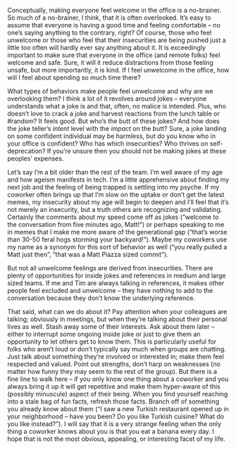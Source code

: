 Conceptually, making everyone feel welcome in the office is a no-brainer. So much of a no-brainer, I think, that it is often overlooked. It’s easy to assume that everyone is having a good time and feeling comfortable – no one’s saying anything to the contrary, right? Of course, those who feel unwelcome or those who feel that their insecurities are being pushed just a little too often will hardly ever say anything about it. It is exceedingly important to make sure that everyone in the office (and remote folks) feel welcome and safe. Sure, it will it reduce distractions from those feeling unsafe, but more importantly, it is kind. If I feel unwelcome in the office, how will I feel about spending so much time there?

What types of behaviors make people feel unwelcome and why are we overlooking them? I think a lot of it revolves around jokes – everyone understands what a joke is and that, often, no malice is intended. Plus, who doesn’t love to crack a joke and harvest reactions from the lunch table or #random? It feels good. But who’s the butt of these jokes? And how does the joke teller’s _intent_ level with the _impact_ on the butt? Sure, a joke landing on some confident individual may be harmless, but do you know who in your office is confident? Who has which insecurities? Who thrives on self-deprecation? If you’re unsure then you should not be making jokes at these peoples’ expenses.

Let’s say I’m a bit older than the rest of the team. I’m well aware of my age and how ageism manifests in tech. I’m a little apprehensive about finding my next job and the feeling of being trapped is settling into my psyche. If my coworker often brings up that I’m slow on the uptake or don’t get the latest memes, my insecurity about my age will begin to deepen and I’ll feel that it’s not merely an insecurity, but a truth others are recognizing and validating. Certainly the comments about my speed come off as jokes (“welcome to the conversation from five minutes ago, Matt!”) or perhaps speaking to me in memes that I make me more aware of the generational gap (“that’s worse than 30-50 feral hogs storming your backyard!”). Maybe my coworkers use my name as a synonym for this sort of behavior as well (“you really pulled a Matt just then”, “that was a Matt Piazza sized commit”).

But not all unwelcome feelings are derived from insecurities. There are plenty of opportunities for inside jokes and references in medium and large sized teams. If me and Tim are always talking in references, it makes other people feel excluded and unwelcome – they have nothing to add to the conversation because they don’t know the underlying reference.

That said, what can we do about it? Pay attention when your colleagues are talking; obviously in meetings, but when they’re talking about their personal lives as well. Stash away some of their interests. Ask about them later – either to interrupt some ongoing inside joke or just to give them an opportunity to let others get to know them. This is particularly useful for folks who aren’t loud or don’t typically say much when groups are chatting. Just talk about something they’re involved or interested in; make them feel respected and valued. Point out strengths, don’t harp on weaknesses (no matter how funny they may seem to the rest of the group). But there is a fine line to walk here – if you only know one thing about a coworker and you always bring it up it will get repetitive and make them hyper-aware of this (possibly minuscule) aspect of their being. When you find yourself reaching into a stale bag of fun facts, refresh those facts. Branch off of something you already know about them (“I saw a new Turkish restaurant opened up in your neighborhood – have you been? Do you like Turkish cuisine? What do you like instead?”). I will say that it is a very strange feeling when the only thing a coworker knows about you is that you eat a banana every day. I hope that is not the most obvious, appealing, or interesting facet of my life.

